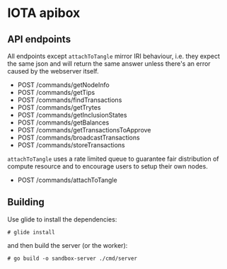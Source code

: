# IOTA apibox

## API endpoints

All endpoints except `attachToTangle` mirror IRI behaviour, i.e. they expect the 
same json and will return the same answer unless there's an error caused by the
webserver itself.

- POST /commands/getNodeInfo
- POST /commands/getTips
- POST /commands/findTransactions
- POST /commands/getTrytes
- POST /commands/getInclusionStates
- POST /commands/getBalances
- POST /commands/getTransactionsToApprove
- POST /commands/broadcastTransactions
- POST /commands/storeTransactions

`attachToTangle` uses a rate limited queue to guarantee fair distribution of 
compute resource and to encourage users to setup their own nodes.

- POST /commands/attachToTangle

## Building

Use glide to install the dependencies:

```
# glide install
```

and then build the server (or the worker):

```
# go build -o sandbox-server ./cmd/server
```
